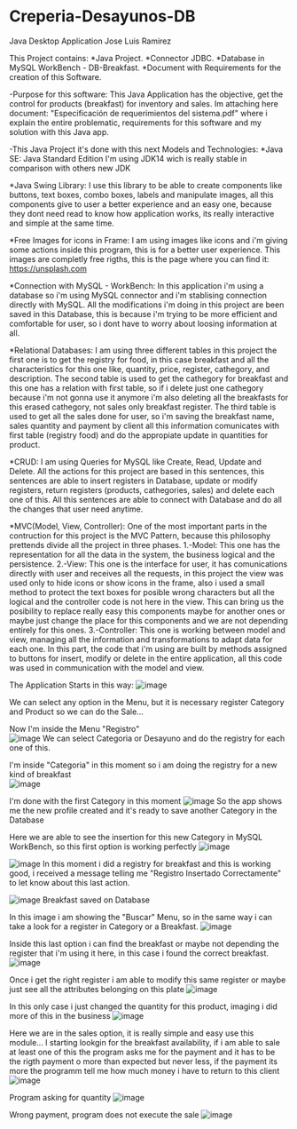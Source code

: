 # Creperia-Desayunos-DB

Java Desktop Application 
Jose Luis Ramirez

This Project contains: 
*Java Project.
*Connector JDBC.
*Database in MySQL WorkBench - DB-Breakfast. 
*Document with Requirements for the creation of this Software.

-Purpose for this software:
This Java Application has the objective, get the control for products (breakfast) for inventory and sales.
Im attaching here document: "Especificación de requerimientos del sistema.pdf" where i explain the entire problematic, 
requirements for this software and my solution with this Java app. 

-This Java Project it's done with this next Models and Technologies: 
  *Java SE: Java Standard Edition I'm using JDK14 wich is really stable in comparison with others new JDK
   
  *Java Swing Library:
   I use this library to be able to create components like buttons, text boxes, combo boxes, labels and manipulate
   images, all this components give to user a better experience and an easy one, because they dont need read to know how 
   application works, its really interactive and simple at the same time.
   
  *Free Images for icons in Frame:
   I am using images like icons and i'm giving some actions inside this program, this is for a better user experience.
   This images are completly free rigths, this is the page where you can find it:  https://unsplash.com
  
  *Connection with MySQL - WorkBench:
   In this application i'm using a database so i'm using MySQL connector and i'm stablising connection directly with MySQL.
   All the modifications i'm doing in this project are been saved in this Database, this is because i'm trying
   to be more efficient and comfortable for user, so i dont have to worry about loosing information at all.

  *Relational Databases:
   I am using three different tables in this project the first one is to get the registry for food, in this case breakfast
   and all the characteristics for this one like, quantity, price, register, cathegory, and description. 
   The second table is used to get the cathegory for breakfast and this one has a relation with first table, so if i delete
   just one cathegory because i'm not gonna use it anymore i'm also deleting all the breakfasts for this erased cathegory, not
   sales only breakfast register.
   The third table is used to get all the sales done for user, so i'm saving the breakfast name, sales quantity and payment by
   client all this information comunicates with first table (registry food) and do the appropiate update in quantities for product.
   
  *CRUD:
   I am using Queries for MySQL like Create, Read, Update and Delete.
   All the actions for this project are based in this sentences, this sentences are able to insert registers in Database, update or modify
   registers, return registers (products, cathegories, sales) and delete each one of this.
   All this sentences are able to connect with Database and do all the changes that user need anytime.
   
  *MVC(Model, View, Controller):
   One of the most important parts in the contruction for this project is the MVC Pattern, because this philosophy prettends divide all the 
   project in three phases.
   1.-Model: This one has the representation for all the data in the system, the business logical and the persistence. 
   2.-View: This one is the interface for user, it has comunications directly with user and receives all the requests, in this project the 
            view was used only to hide icons or show icons in the frame, also i used a small method to protect the text boxes for posible 
            wrong characters but all the logical and the controller code is not here in the view.
            This can bring us the posibility to replace really easy this components maybe for another ones or maybe just change the place 
            for this components and we are not depending entirely for this ones.
   3.-Controller: This one is working between model and view, managing all the information and transformations to adapt data for each one.
                  In this part, the code that i'm using are built by methods assigned to buttons for insert, modify or delete in the entire
                  application, all this code was used in communication with the model and view.
                  
                  
   The Application Starts in this way:
![image](https://user-images.githubusercontent.com/61565954/93434497-dcff0880-f88d-11ea-973d-2dba059d0f56.png)

  We can select any option in the Menu, but it is necessary register Category and Product so we can do the Sale...

               
 Now I'm inside the Menu "Registro"              
 ![image](https://user-images.githubusercontent.com/61565954/93435588-43d0f180-f88f-11ea-885a-d371938318bd.png)
 We can select Categoria or Desayuno and do the registry for each one of this.                 
                  
 I'm inside "Categoria" in this moment so i am doing the registry for a new kind of breakfast                 
![image](https://user-images.githubusercontent.com/61565954/93436175-0caf1000-f890-11ea-8f95-8f3d16de5465.png)  

I'm done with the first Category in this moment
![image](https://user-images.githubusercontent.com/61565954/93436585-9d85eb80-f890-11ea-95aa-8e7e8efd6078.png)
So the app shows me the new profile created and it's ready to save another Category in the Database

Here we are able to see the insertion for this new Category in MySQL WorkBench, so this first option is working perfectly
![image](https://user-images.githubusercontent.com/61565954/93437291-6e23ae80-f891-11ea-9510-8356063b154d.png)


![image](https://user-images.githubusercontent.com/61565954/93437895-25202a00-f892-11ea-8533-c9322209e68f.png)
In this moment i did a registry for breakfast and this is working good, i received a message telling me "Registro Insertado Correctamente"
to let know about this last action.


![image](https://user-images.githubusercontent.com/61565954/93438298-b8f1f600-f892-11ea-9909-b6f0b32c693e.png)
Breakfast saved on Database


In this image i am showing the "Buscar" Menu, so in the same way i can take a look for a register in Category or a Breakfast.
![image](https://user-images.githubusercontent.com/61565954/93501868-9cc67700-f8db-11ea-9cab-c341414a1afd.png)


Inside this last option i can find the breakfast or maybe not depending the register that i'm using it here, in this case i found the correct breakfast.
![image](https://user-images.githubusercontent.com/61565954/93502826-e1064700-f8dc-11ea-8470-5a2579b11e00.png)


Once i get the right register i am able to modify this same register or maybe just see all the attributes belonging on this plate
![image](https://user-images.githubusercontent.com/61565954/93503860-4870c680-f8de-11ea-864b-a466913d61d9.png)


In this only case i just changed the quantity for this product, imaging i did more of this in the business
![image](https://user-images.githubusercontent.com/61565954/93504218-cf25a380-f8de-11ea-975c-3ae41e3b99c0.png)


Here we are in the sales option, it is really simple and easy use this module...
I starting lookgin for the breakfast availability, if i am able to sale at least one of this the program asks me for the payment and it has to be 
the rigth payment o more than expected but never less, if the payment its more the programm tell me how much money i have to return to this client
![image](https://user-images.githubusercontent.com/61565954/93505351-5c1d2c80-f8e0-11ea-9fc0-f7bf0eadbb24.png)


Program asking for quantity
![image](https://user-images.githubusercontent.com/61565954/93509524-79a0c500-f8e5-11ea-991e-2258d087a8ab.png)


Wrong payment, program does not execute the sale
![image](https://user-images.githubusercontent.com/61565954/93509754-cd131300-f8e5-11ea-83df-fa6b34811cc2.png)
                  
                  
                  
                  
                  
                  
   
